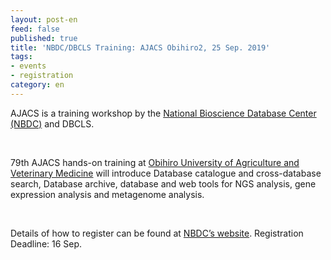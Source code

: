 ```yaml
---
layout: post-en
feed: false
published: true
title: 'NBDC/DBCLS Training: AJACS Obihiro2, 25 Sep. 2019'
tags:
- events
- registration
category: en
---
```

AJACS is a training workshop by the [National Bioscience Database Center (NBDC)](https://biosciencedbc.jp/en/) and DBCLS.

<br />

79th AJACS hands-on training at [Obihiro University of Agriculture and Veterinary Medicine](https://www.obihiro.ac.jp/en)  will introduce Database catalogue and cross-database search, Database archive, database and web tools for NGS analysis, gene expression analysis and metagenome analysis.

<br />

Details of how to register can be found at [NBDC’s website](https://biosciencedbc.jp/event/ajacs/ajacs79.html). Registration Deadline: 16 Sep.
